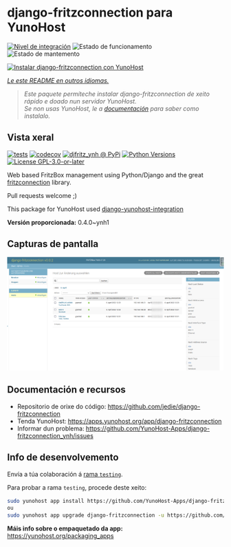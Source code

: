 <!--
NOTA: Este README foi creado automáticamente por <https://github.com/YunoHost/apps/tree/master/tools/readme_generator>
NON debe editarse manualmente.
-->

# django-fritzconnection para YunoHost

[![Nivel de integración](https://dash.yunohost.org/integration/django-fritzconnection.svg)](https://ci-apps.yunohost.org/ci/apps/django-fritzconnection/) ![Estado de funcionamento](https://ci-apps.yunohost.org/ci/badges/django-fritzconnection.status.svg) ![Estado de mantemento](https://ci-apps.yunohost.org/ci/badges/django-fritzconnection.maintain.svg)

[![Instalar django-fritzconnection con YunoHost](https://install-app.yunohost.org/install-with-yunohost.svg)](https://install-app.yunohost.org/?app=django-fritzconnection)

*[Le este README en outros idiomas.](./ALL_README.md)*

> *Este paquete permíteche instalar django-fritzconnection de xeito rápido e doado nun servidor YunoHost.*  
> *Se non usas YunoHost, le a [documentación](https://yunohost.org/install) para saber como instalalo.*

## Vista xeral

[![tests](https://github.com/YunoHost-Apps/django-fritzconnection_ynh/actions/workflows/tests.yml/badge.svg?branch=main)](https://github.com/YunoHost-Apps/django-fritzconnection_ynh/actions/workflows/tests.yml)
[![codecov](https://codecov.io/github/jedie/djfritz_ynh/branch/main/graph/badge.svg)](https://app.codecov.io/github/jedie/djfritz_ynh)
[![djfritz_ynh @ PyPi](https://img.shields.io/pypi/v/djfritz_ynh?label=djfritz_ynh%20%40%20PyPi)](https://pypi.org/project/djfritz_ynh/)
[![Python Versions](https://img.shields.io/pypi/pyversions/djfritz_ynh)](https://github.com/YunoHost-Apps/django-fritzconnection_ynh/blob/main/pyproject.toml)
[![License GPL-3.0-or-later](https://img.shields.io/pypi/l/djfritz_ynh)](https://github.com/YunoHost-Apps/django-fritzconnection_ynh/blob/main/LICENSE)

Web based FritzBox management using Python/Django and the great [fritzconnection](https://github.com/kbr/fritzconnection) library.

Pull requests welcome ;)

This package for YunoHost used [django-yunohost-integration](https://github.com/YunoHost-Apps/django_yunohost_integration)


**Versión proporcionada:** 0.4.0~ynh1

## Capturas de pantalla

![Captura de pantalla de django-fritzconnection](./doc/screenshots/screenshot.png)

## Documentación e recursos

- Repositorio de orixe do código: <https://github.com/jedie/django-fritzconnection>
- Tenda YunoHost: <https://apps.yunohost.org/app/django-fritzconnection>
- Informar dun problema: <https://github.com/YunoHost-Apps/django-fritzconnection_ynh/issues>

## Info de desenvolvemento

Envía a túa colaboración á [rama `testing`](https://github.com/YunoHost-Apps/django-fritzconnection_ynh/tree/testing).

Para probar a rama `testing`, procede deste xeito:

```bash
sudo yunohost app install https://github.com/YunoHost-Apps/django-fritzconnection_ynh/tree/testing --debug
ou
sudo yunohost app upgrade django-fritzconnection -u https://github.com/YunoHost-Apps/django-fritzconnection_ynh/tree/testing --debug
```

**Máis info sobre o empaquetado da app:** <https://yunohost.org/packaging_apps>
